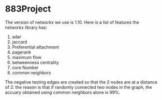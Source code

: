 # 883Project
The version of networkx we use is 1.10.
Here is a list of features the networkx library has:
1. adar
2. jaccard
3. Preferential attachment
4. pagerank
5. maximum flow
6. betweenness centrality
7. core Number
8. common neighbors

The negative testing edges are created so that the 2 nodes are at a distance of 2: the reason is that if randomly connected two nodes in the graph, the accuary obtained using common neighbors alone is 99%.
